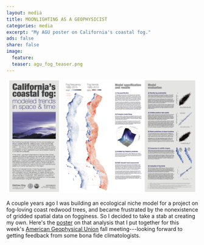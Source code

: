 ```yaml
---
layout: media
title: MOONLIGHTING AS A GEOPHYSICIST 
categories: media
excerpt: "My AGU poster on California's coastal fog."
ads: false
share: false
image:
  feature:
  teaser: agu_fog_teaser.png 
---
```


[![California's coastal fog](/images/agu_fog_poster.png)](/assets/agu_fog_poster.pdf)

A couple years ago I was building an ecological niche model for a project on fog-loving coast redwood trees, and became frustrated by the nonexistence of gridded spatial data on fogginess. So I decided to take a stab at creating my own. Here's the [poster](/assets/agu_fog_poster.pdf) on that analysis that I put together for this week's [American Geophysical Union](http://fallmeeting.agu.org/2016/) fall meeting---looking forward to getting feedback from some bona fide climatologists.


